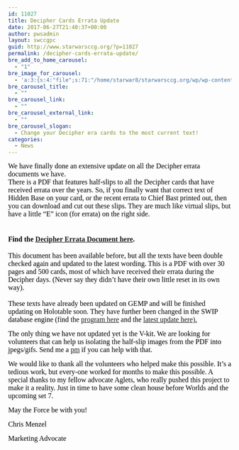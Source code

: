 ```yaml
---
id: 11027
title: Decipher Cards Errata Update
date: 2017-06-27T21:40:37+00:00
author: pwsadmin
layout: swccgpc
guid: http://www.starwarsccg.org/?p=11027
permalink: /decipher-cards-errata-update/
bre_add_to_home_carousel:
  - "1"
bre_image_for_carousel:
  - 'a:3:{s:4:"file";s:71:"/home/starwar8/starwarsccg.org/wp/wp-content/uploads/Banner-Set-5-3.jpg";s:3:"url";s:67:"http://www.starwarsccg.org/wp/wp-content/uploads/Banner-Set-5-3.jpg";s:4:"type";s:10:"image/jpeg";}'
bre_carousel_title:
  - ""
bre_carousel_link:
  - ""
bre_carousel_external_link:
  - ""
bre_carousel_slogan:
  - Change your Decipher era cards to the most current text!
categories:
  - News
---
```

<span style="font-family: Calibri;"><span style="color: #000000; font-size: medium;">We have finally done an extensive update on all the Decipher errata documents we have.<br /> </span><span style="color: #000000; font-size: medium;"> There is a PDF that features half-slips to all the Decipher cards that have received errata over the years. So, if you finally want that correct text of Hidden Base on your card, or the recent errata to Chief Bast printed out, then you can download and cut out these slips. They are much like virtual slips, but have a little “E” icon (for errata) on the right side. </span></span>

# <span style="color: #000000; font-family: Calibri; font-size: medium;">Find the <a href="http://www.starwarsccg.org/virtual/DErrata.pdf">Decipher Errata Document here</a>. </span>

<span style="color: #000000; font-family: Calibri; font-size: medium;">This document has been available before, but all the texts have been double checked again and updated to the latest wording. This is a PDF with over 30 pages and 500 cards, most of which have received their errata during the Decipher days. (Never say they didn’t have their own little reset in its own way).<br /> </span><span style="color: #000000; font-family: Calibri; font-size: medium;"><br /> These texts have already been updated on GEMP and will be finished updating on Holotable soon. They have further been changed in the SWIP database engine (find the <a href="http://www.starwarsccg.org/resources/software/">program here</a> and the <a href="http://www.starwarsccg.org/forums/viewtopic.php?f=188&t=57098&p=1113196#p1113196">latest update here). </a></span>

<span style="color: #000000; font-family: Calibri; font-size: medium;">The only thing we have not updated yet is the V-kit. We are looking for volunteers that can help us isolating the half-slip images from the PDF into jpegs/gifs. Send me a <a href="http://www.starwarsccg.org/forums/ucp.php?i=pm&mode=compose&u=16">pm</a> if you can help with that. </span>

<span style="color: #000000; font-family: Calibri; font-size: medium;">We would like to thank all the volunteers who helped make this possible. It’s a tedious work, but every-one worked for months to make this possible. A special thanks to my fellow advocate Aglets, who really pushed this project to make it a reality. Just in time to have some clean house before Worlds and the upcoming set 7. </span>

<span style="color: #000000; font-family: Calibri; font-size: medium;">May the Force be with you!</span>

<span style="color: #000000; font-family: Calibri; font-size: medium;">Chris Menzel</span>

<span style="color: #000000; font-family: Calibri; font-size: medium;">Marketing Advocate</span>

&nbsp;